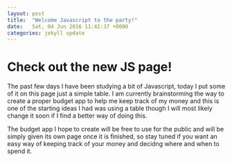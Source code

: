```yaml
---
layout: post
title:  "Welcome Javascript to the party!"
date:   Sat, 04 Jun 2016 11:41:37 +0000
categories: jekyll update
---
```

# Check out the new JS page!

The past few days I have been studying a bit of Javascript, today I put some of it on this page just a simple table. I am currently brainstorming the way to create a proper budget app to help me keep track of my money and this is one of the starting ideas I had was using a table though I will most likely change it soon if I find a better way of doing this.

The budget app I hope to create will be free to use for the public and will be simply given its own page once it is finished, so stay tuned if you want an easy way of keeping track of your money and decidng where and when to spend it.
